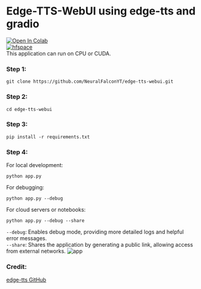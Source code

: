 # Edge-TTS-WebUI using edge-tts and gradio
[![Open In Colab](https://colab.research.google.com/assets/colab-badge.svg)](https://colab.research.google.com/github/NeuralFalconYT/edge-tts-webui/blob/main/edge_tts_webui_colab.ipynb) <br>
[![hfspace](https://img.shields.io/badge/🤗-Space%20demo-yellow)](https://huggingface.co/spaces/NeuralFalcon/Edge-TTS) <br>
This application can run on CPU or CUDA.

### Step 1:
```
git clone https://github.com/NeuralFalconYT/edge-tts-webui.git
```
### Step 2:
```
cd edge-tts-webui
```
### Step 3:
```
pip install -r requirements.txt
```
### Step 4:
For local development:
```
python app.py 
```
For debugging:
```
python app.py --debug 
```
For cloud servers or notebooks:
```
python app.py --debug --share
```
```--debug```: Enables debug mode, providing more detailed logs and helpful error messages.<br>
```--share```: Shares the application by generating a public link, allowing access from external networks.
![app](https://github.com/user-attachments/assets/98c720ea-6cfd-4584-a194-0e1bf8e352ea)

### Credit:
[edge-tts GitHub](https://github.com/rany2/edge-tts)


